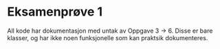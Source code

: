 # Eksamenprøve 1
All kode har dokumentasjon med untak av Oppgave 3 -> 6. Disse er bare klasser, og har ikke noen funksjonelle som kan praktsik dokumenteres.
